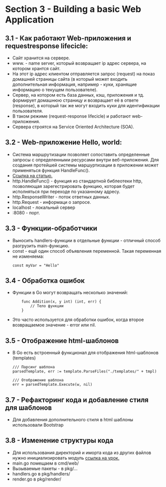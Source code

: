 # Section 3 - Building a basic Web Application

## 3.1 - Как работают Web-приложения и requestresponse lifecicle:

* Сайт хранится на сервере.
* www. - name server, который возвращает ip адрес сервера, на котором хрантся сайт.
* На этот ip адрес клиентом отправляется запрос (request) на показ домашней страницы сайта (в который может входить дополнительная информация, например - куки, хранящие информацию о текущем пользователе).
* Сервер, на котором есть база данных, кэш, приложения и тд. формирует домашнюю страницу и возвращает её в ответе (response), в который так же могут входить куки для идентификации пользователя.
* В таком режиме (request-response lifecicle) и работают web-приложения.
* Сервера строятся на Service Oriented Architecture (SOA).

## 3.2 - Web-приложение Hello, world:

* Система маршрутизации позволяет сопоставить определенные запросы с определенными ресурсами внутри веб-приложения. Для создания протейшей системы маршуртизации в приложении может применяться функция HandleFunc().
* [Ссылка на статью.](https://metanit.com/go/web/1.2.php)
* http.HandleFunc() - функция из стандартной библеотеки http, позволяющая зарегестрировать функцию, которая будет исполняться при переходе по указанному адресу.
* http.ResponseWriter - поток ответных данных.
* http.Request - информаци о запросе.
* localhost - локальный сервер
* :8080 - порт.

## 3.3 - Функции-обработчики

* Выносить handlers-функции в отдельные функции - отличный способ разгрузить main-функцию.
* const - ещё один способ объявления переменной. Такая переменная не изменяема: 
    ```
    const myVar = "Hello"
    ```


## 3.4 - Обработка ошибок

* Функции в Go могут возвращать несколько значений:
    
    ```
        func Addition(x, y int) (int, err) {
            // Тело функции
        }
    ```
* Это часто используется для обработки ошибок, когда второе возвращаемое значение - error или nil.

## 3.5 - Отображение html-шаблонов

* В Go есть встроенный функционал для отображения html-шаблонов (templates)
    
    ```
    /// Парсинг шаблона
	parsedTemplate, err := template.ParseFiles("./templates/" + tmpl)

	/// Отображение шаблона
    err = parsedTemplate.Execute(w, nil)
    ```

## 3.7 - Рефакторинг кода и добавление стиля для шаблонов

* Для добавления дополнительного стиля в html шаблоны использовали Bootstrap

## 3.8 - Изменение структуры кода

* Для использования директорий и иморта кода из других файлов нужно инициализировать модуль [ссылка на урок.](../../learning-go/section_2_overview_of_the_go_language/2.11_packages/main.go)
* main.go помещаем в cmd/web/
* Вызываемые пакеты - в pkg/...
* handlers.go в pkg/handlers/
* render.go в pkg/render/
